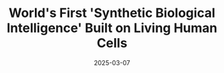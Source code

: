 ---
title: "World's First 'Synthetic Biological Intelligence' Built on Living Human Cells"
date: 2025-03-07
externalUrl: "https://newatlas.com/brain/cortical-bioengineered-intelligence/"
summary: "World's first synthetic biological intelligence operates using living human cells."
showReadingTime: false
tags: ["Bio-Arch", "Tech-Arch"]
_build:
  render: "false"
  list: "local"
---